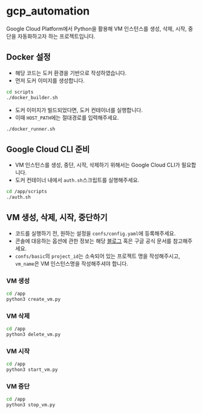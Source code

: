 # gcp_automation

Google Cloud Platform에서 Python을 활용해 VM 인스턴스를 생성, 삭제, 시작, 중단을 자동화하고자 하는 프로젝트입니다.

## Docker 설정

- 해당 코드는 도커 환경을 기반으로 작성하였습니다.
- 먼저 도커 이미지를 생성합니다.

```bash
cd scripts
./docker_builder.sh
```

- 도커 이미지가 빌드되었다면, 도커 컨테이너를 실행합니다.
- 이때 `HOST_PATH`에는 절대경로를 입력해주세요.
```bash
./docker_runner.sh
```

## Google Cloud CLI 준비

- VM 인스턴스를 생성, 중단, 시작, 삭제하기 위해서는 Google Cloud CLI가 필요합니다.
- 도커 컨테이너 내에서 `auth.sh`스크립트를 실행해주세요.

```bash
cd /app/scripts
./auth.sh
```

## VM 생성, 삭제, 시작, 중단하기

- 코드를 실행하기 전, 원하는 설정을 `confs/config.yaml`에 등록해주세요.
- 콘솔에 대응하는 옵션에 관한 정보는 해당 [블로그](https://velog.io/@mmodestaa/GCP-VM-%EC%9D%B8%EC%8A%A4%ED%84%B4%EC%8A%A4-%EC%83%9D%EC%84%B1-%EC%82%AD%EC%A0%9C-%EC%8B%9C%EC%9E%91-%EC%A4%91%EB%8B%A8-Python-%EC%BD%94%EB%93%9C) 혹은 구글 공식 문서를 참고해주세요.
- `confs/basic`의 `project_id`는 소속되어 있는 프로젝트 명을 작성해주시고, `vm_name`은 VM 인스턴스명을 작성해주셔야 합니다.

### VM 생성
```bash
cd /app
python3 create_vm.py
```

### VM 삭제
```bash
cd /app
python3 delete_vm.py
```

### VM 시작
```bash
cd /app
python3 start_vm.py
```

### VM 중단
```bash
cd /app
python3 stop_vm.py
```